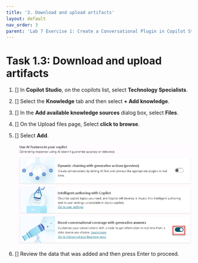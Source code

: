 ```yaml
---
title: '3. Download and upload artifacts'
layout: default
nav_order: 3
parent: 'Lab 7 Exercise 1: Create a Conversational Plugin in Copilot Studio'
---
```


# Task 1.3: Download and upload artifacts  

 
1. [] In **Copilot Studio**, on the copilots list, select **Technology Specialists**.

 
1. [] Select the **Knowledge** tab and then select **+ Add knowledge**.


1. [] In the **Add available knowledge sources** dialog box, select **Files**.


1. [] On the Upload files page, Select **click to browse**.


1. [] Select **Add**.
  

    ![a26.jpg](../media/lab7/a26.jpg) 
	
	
1. [] Review the data that was added and then press Enter to proceed.
